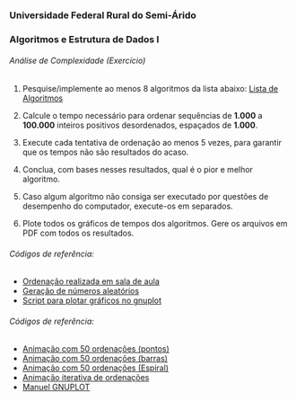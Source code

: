 ### Universidade Federal Rural do Semi-Árido
### Algoritmos e Estrutura de Dados I

###### Análise de Complexidade (Exercício)

1) Pesquise/implemente ao menos 8 algoritmos da lista abaixo:
[Lista de Algoritmos](listaDeAlgoritmos.txt)

2) Calcule o tempo necessário para ordenar sequências de **1.000** a **100.000** inteiros positivos desordenados, espaçados de **1.000**.

2) Execute cada tentativa de ordenação ao menos 5 vezes, para garantir que os tempos não são resultados do acaso.

3) Conclua, com bases nesses resultados, qual é o pior e melhor algoritmo.

4) Caso algum algoritmo não consiga ser executado por questões de desempenho do computador, execute-os em separados.

5) Plote todos os gráficos de tempos dos algoritmos. Gere os arquivos em PDF com todos os resultados.

###### Códigos de referência:

+ [Ordenação realizada em sala de aula](ordenacao.cpp)
+ [Geração de números aleatórios](numerosAleatorios.cpp)
+ [Script para plotar gráficos no gnuplot](grafico.plt)

###### Códigos de referência:

+ [Animação com 50 ordenações (pontos)](https://www.youtube.com/watch?v=DSMCZZGbZo4)
+ [Animação com 50 ordenações (barras)](https://www.youtube.com/watch?v=kPRA0W1kECg)
+ [Animação com 50 ordenações (Espiral)](https://youtu.be/LOZTuMds3LM)
+ [Animação iterativa de ordenações](https://www.toptal.com/developers/sorting-algorithms)
+ [Manuel GNUPLOT](http://www.gnuplot.info/docs_5.4/Gnuplot_5_4.pdf)